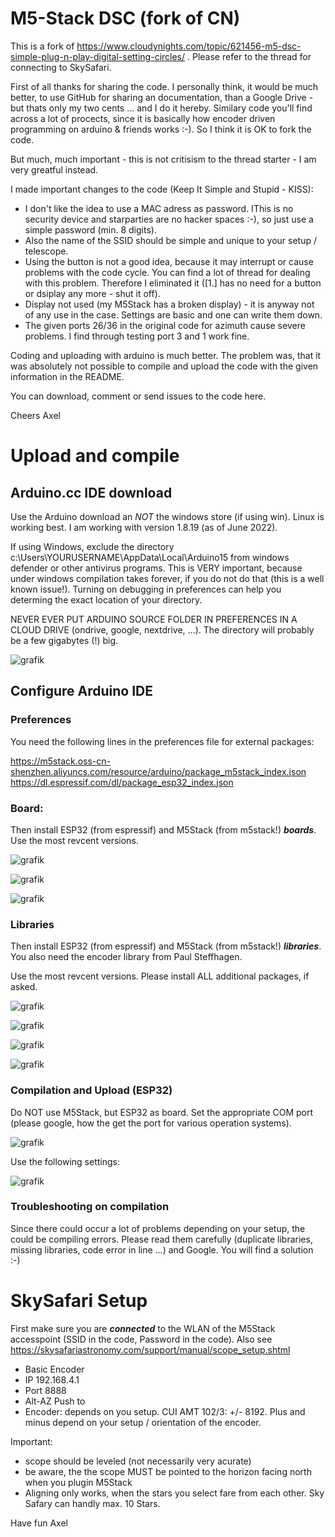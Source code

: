 # M5-Stack DSC (fork of CN)

This is a fork of https://www.cloudynights.com/topic/621456-m5-dsc-simple-plug-n-play-digital-setting-circles/ . 
Please refer to the thread for connecting to SkySafari. 

First of all thanks for sharing the code. I personally think, it would be much better, to use GitHub for sharing an documentation, than a Google Drive - but thats only my two cents ... and I do it hereby. Similary code you'll find across a lot of procects, since it is basically how encoder driven programming on arduino & friends works :-). So I think it is OK to fork the code. 

But much, much important - this is not critisism to the thread starter - I am very greatful instead.


I made important changes to the code (Keep It Simple and Stupid - KISS):

- I don't like the idea to use a MAC adress as password. IThis is no security device and starparties are no hacker spaces :-), so just use a simple password (min. 8 digits).
- Also the name of the SSID should be simple and unique to your setup / telescope.
- Using the button is not a good idea, because it may interrupt or cause problems with the code cycle. You can find a lot of thread for dealing with this problem. Therefore I eliminated it ([1.] has no need for a button or dsiplay any more - shut it off).
- Display not used (my M5Stack has a broken display) - it is anyway not of any use in the case. Settings are basic and one can write them down. 
- The given ports 26/36 in the original code for azimuth cause severe problems. I find through testing port 3 and 1 work fine. 

Coding and uploading with arduino is much better. The problem was, that it was absolutely not possible to compile and upload the code with the given information in the README.


You can download, comment or send issues to the code here.

Cheers
Axel


# Upload and compile

## Arduino.cc IDE download

Use the Arduino download an _NOT_ the windows store (if using win). Linux is working best. I am working with version 1.8.19 (as of June 2022).

If using Windows, exclude the directory c:\Users\YOURUSERNAME\AppData\Local\Arduino15 from windows defender or other antivirus programs. This is VERY important, because under windows compilation takes forever, if you do not do that (this is a well known issue!). Turning on debugging in preferences can help you determing the exact location of your directory. 

NEVER EVER PUT ARDUINO SOURCE FOLDER IN PREFERENCES IN A CLOUD DRIVE (ondrive, google, nextdrive, ...). The directory will probably be a few gigabytes (!) big.  

![grafik](https://user-images.githubusercontent.com/456034/174564593-ce873ca5-5060-4e15-873f-1bef69d00442.png)


## Configure Arduino IDE

### Preferences
You need the following lines in the preferences file for external packages:

https://m5stack.oss-cn-shenzhen.aliyuncs.com/resource/arduino/package_m5stack_index.json
https://dl.espressif.com/dl/package_esp32_index.json

### Board:

Then install ESP32 (from espressif) and M5Stack (from m5stack!) ***boards***. Use the most revcent versions.

![grafik](https://user-images.githubusercontent.com/456034/174559278-c58caa20-28f7-49e4-ac05-6e56de4a9c5d.png)

![grafik](https://user-images.githubusercontent.com/456034/174559474-f3787985-860d-4d7b-9457-855f63dda3e2.png)

![grafik](https://user-images.githubusercontent.com/456034/174559736-f885cca2-0035-4cb2-a1f6-a416c8c4e61a.png)


### Libraries

Then install ESP32 (from espressif) and M5Stack (from m5stack!) ***libraries***. You also need the encoder library from Paul Steffhagen. 

Use the most revcent versions. Please install ALL additional packages, if asked. 

![grafik](https://user-images.githubusercontent.com/456034/174561301-64f5e578-6e6b-4f7b-8442-d4fb64039881.png)

![grafik](https://user-images.githubusercontent.com/456034/174561845-c6a98db0-c2b7-420d-b6f2-b8f3c36ac201.png)

![grafik](https://user-images.githubusercontent.com/456034/174562207-e27ee45a-de90-4be2-9048-dd3d5c30fe62.png)

![grafik](https://user-images.githubusercontent.com/456034/174562394-18938b4e-a25a-4940-858a-d04d4cdf8d77.png)



### Compilation and Upload (ESP32)
Do NOT use M5Stack, but ESP32 as board.
Set the appropriate COM port (please google, how the get the port for various operation systems).

![grafik](https://user-images.githubusercontent.com/456034/174558643-39a14898-9a33-44a1-a6c4-a70a994b4221.png)

Use the following settings:

![grafik](https://user-images.githubusercontent.com/456034/174562941-4f69c490-f526-4d45-b619-8e785456c81f.png)

### Troubleshooting on compilation
Since there could occur a lot of problems depending on your setup, the could be compiling errors. Please read them carefully (duplicate libraries, missing libraries, code error in line ...) and Google. You will find a solution :-)


# SkySafari Setup
First make sure you are ***connected*** to the WLAN of the M5Stack accesspoint (SSID in the code, Password in the code).
Also see https://skysafariastronomy.com/support/manual/scope_setup.shtml


- Basic Encoder
- IP 192.168.4.1
- Port 8888
- Alt-AZ Push to
- Encoder: depends on you setup. CUI AMT 102/3: +/- 8192. Plus and minus depend on your setup / orientation of the encoder. 


Important: 

- scope should be leveled (not necessarily very acurate)
- be aware, the the scope MUST be pointed to the horizon facing north when you plugin M5Stack
- Aligning only works, when the stars you select fare from each other. Sky Safary can handly max. 10 Stars. 


Have fun
Axel





